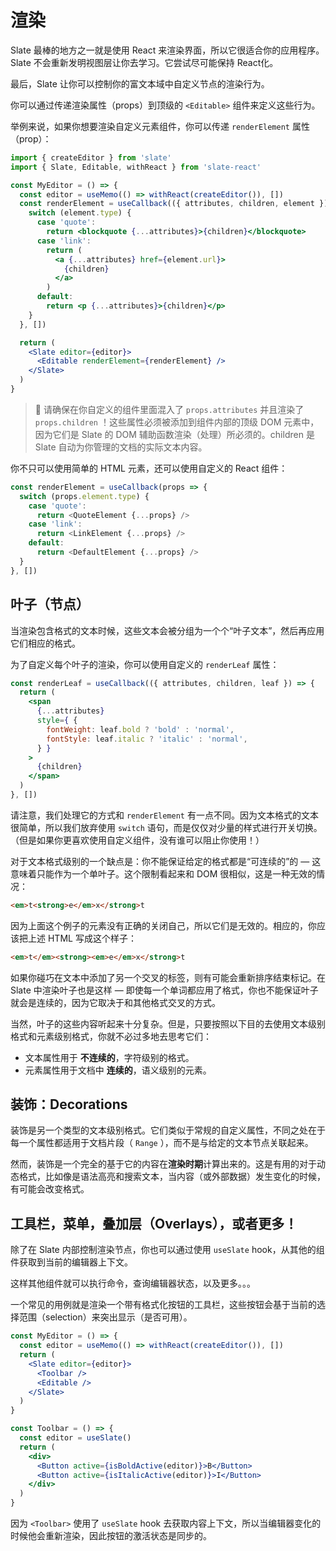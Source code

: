 # 渲染

Slate 最棒的地方之一就是使用 React 来渲染界面，所以它很适合你的应用程序。Slate 不会重新发明视图层让你去学习。它尝试尽可能保持 React化。

最后，Slate 让你可以控制你的富文本域中自定义节点的渲染行为。

你可以通过传递渲染属性（props）到顶级的 `<Editable>` 组件来定义这些行为。

举例来说，如果你想要渲染自定义元素组件，你可以传递 `renderElement` 属性（prop）：

```jsx
import { createEditor } from 'slate'
import { Slate, Editable, withReact } from 'slate-react'

const MyEditor = () => {
  const editor = useMemo(() => withReact(createEditor()), [])
  const renderElement = useCallback(({ attributes, children, element }) => {
    switch (element.type) {
      case 'quote':
        return <blockquote {...attributes}>{children}</blockquote>
      case 'link':
        return (
          <a {...attributes} href={element.url}>
            {children}
          </a>
        )
      default:
        return <p {...attributes}>{children}</p>
    }
  }, [])

  return (
    <Slate editor={editor}>
      <Editable renderElement={renderElement} />
    </Slate>
  )
}
```

> 🤖 请确保在你自定义的组件里面混入了 `props.attributes` 并且渲染了 `props.children` ！这些属性必须被添加到组件内部的顶级 DOM 元素中，因为它们是 Slate 的 DOM 辅助函数渲染（处理）所必须的。children 是 Slate 自动为你管理的文档的实际文本内容。

你不只可以使用简单的 HTML 元素，还可以使用自定义的 React 组件：

```js
const renderElement = useCallback(props => {
  switch (props.element.type) {
    case 'quote':
      return <QuoteElement {...props} />
    case 'link':
      return <LinkElement {...props} />
    default:
      return <DefaultElement {...props} />
  }
}, [])
```

## 叶子（节点）

当渲染包含格式的文本时候，这些文本会被分组为一个个“叶子文本”，然后再应用它们相应的格式。

为了自定义每个叶子的渲染，你可以使用自定义的 `renderLeaf` 属性：

```jsx
const renderLeaf = useCallback(({ attributes, children, leaf }) => {
  return (
    <span
      {...attributes}
      style={ {
        fontWeight: leaf.bold ? 'bold' : 'normal',
        fontStyle: leaf.italic ? 'italic' : 'normal',
      } }
    >
      {children}
    </span>
  )
}, [])
```

请注意，我们处理它的方式和 `renderElement` 有一点不同。因为文本格式的文本很简单，所以我们放弃使用 `switch` 语句，而是仅仅对少量的样式进行开关切换。（但是如果你更喜欢使用自定义组件，没有谁可以阻止你使用！）

对于文本格式级别的一个缺点是：你不能保证给定的格式都是“可连续的”的 — 这意味着只能作为一个单叶子。这个限制看起来和 DOM 很相似，这是一种无效的情况：

```html
<em>t<strong>e</em>x</strong>t
```

因为上面这个例子的元素没有正确的关闭自己，所以它们是无效的。相应的，你应该把上述 HTML 写成这个样子：

```html
<em>t</em><strong><em>e</em>x</strong>t
```

如果你碰巧在文本中添加了另一个交叉的标签，则有可能会重新排序结束标记。在 Slate 中渲染叶子也是这样 — 即使每一个单词都应用了格式，你也不能保证叶子就会是连续的，因为它取决于和其他格式交叉的方式。

当然，叶子的这些内容听起来十分复杂。但是，只要按照以下目的去使用文本级别格式和元素级别格式，你就不必过多地去思考它们：

- 文本属性用于 **不连续的**，字符级别的格式。
- 元素属性用于文档中 **连续的**，语义级别的元素。

## 装饰：Decorations

装饰是另一个类型的文本级别格式。它们类似于常规的自定义属性，不同之处在于每一个属性都适用于文档片段（ `Range` ），而不是与给定的文本节点关联起来。

然而，装饰是一个完全的基于它的内容在**渲染时期**计算出来的。这是有用的对于动态格式，比如像是语法高亮和搜索文本，当内容（或外部数据）发生变化的时候，有可能会改变格式。

## 工具栏，菜单，叠加层（Overlays），或者更多！

除了在 Slate 内部控制渲染节点，你也可以通过使用 `useSlate` hook，从其他的组件获取到当前的编辑器上下文。

这样其他组件就可以执行命令，查询编辑器状态，以及更多。。。

一个常见的用例就是渲染一个带有格式化按钮的工具栏，这些按钮会基于当前的选择范围（selection）来突出显示（是否可用）。

```jsx
const MyEditor = () => {
  const editor = useMemo(() => withReact(createEditor()), [])
  return (
    <Slate editor={editor}>
      <Toolbar />
      <Editable />
    </Slate>
  )
}

const Toolbar = () => {
  const editor = useSlate()
  return (
    <div>
      <Button active={isBoldActive(editor)}>B</Button>
      <Button active={isItalicActive(editor)}>I</Button>
    </div>
  )
}
```

因为 `<Toolbar>` 使用了 `useSlate` hook 去获取内容上下文，所以当编辑器变化的时候他会重新渲染，因此按钮的激活状态是同步的。
